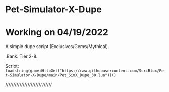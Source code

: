 # Pet-Simulator-X-Dupe
# Working on 04/19/2022

A simple dupe script (Exclusives/Gems/Mythical).

.Bank: Tier 2-8.

Script: ```loadstring(game:HttpGet("https://raw.githubusercontent.com/ScriBlox/Pet-Simulator-X-Dupe/main/Pet_SimX_Dupe_30.lua"))()```

/////////////////////////////
